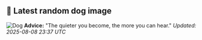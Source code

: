 ## 🐶 Latest random dog image
![Dog](https://images.dog.ceo/breeds/stbernard/n02109525_16215.jpg)
**Advice:** "The quieter you become, the more you can hear."
*Updated: 2025-08-08 23:37 UTC*
